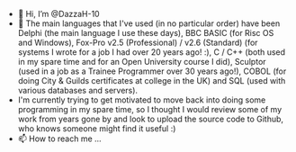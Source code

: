 - 👋 Hi, I’m @DazzaH-10
- 👀 The main languages that I've used (in no particular order) have been Delphi (the main language I use these days), BBC BASIC (for Risc OS and Windows), Fox-Pro v2.5 (Professional) / v2.6 (Standard) (for systems I wrote for a job I had over 20 years ago! :), C / C++ (both used in my spare time and for an Open University course I did), Sculptor (used in a job as a Trainee Programmer over 30 years ago!), COBOL (for doing City & Guilds certificates at college in the UK) and SQL (used with various databases and servers).
- I'm currently trying to get motivated to move back into doing some programming in my spare time, so I thought I would review some of my work from years gone by and look to upload the source code to Github, who knows someone might find it useful :)
- 📫 How to reach me ...

<!---
DazzaH-10/DazzaH-10 is a ✨ special ✨ repository because its `README.md` (this file) appears on your GitHub profile.
You can click the Preview link to take a look at your changes.
--->
